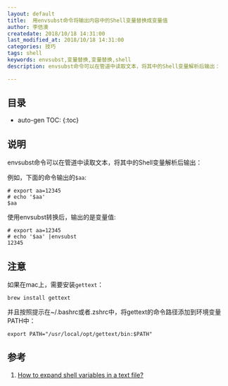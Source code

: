 ```yaml
---
layout: default
title:  用envsubst命令将输出内容中的Shell变量替换成变量值
author: 李佶澳
createdate: 2018/10/18 14:31:00
last_modified_at: 2018/10/18 14:31:00
categories: 技巧
tags: shell
keywords: envsubst,变量替换,变量替换,shell
description: envsubst命令可以在管道中读取文本，将其中的Shell变量解析后输出：

---
```


## 目录
* auto-gen TOC:
{:toc}

## 说明

envsubst命令可以在管道中读取文本，将其中的Shell变量解析后输出：

例如，下面的命令输出的`$aa`:

	# export aa=12345
	# echo '$aa' 
	$aa

使用envsubst转换后，输出的是变量值:

	# export aa=12345
	# echo '$aa' |envsubst
	12345

## 注意

如果在mac上，需要安装`gettext`：

	brew install gettext

并且按照提示在~/.bashrc或者.zshrc中，将gettext的命令路径添加到环境变量PATH中：

	export PATH="/usr/local/opt/gettext/bin:$PATH"

## 参考

1. [How to expand shell variables in a text file?][1]

[1]: https://stackoverflow.com/questions/14434549/how-to-expand-shell-variables-in-a-text-file  "How to expand shell variables in a text file?" 
